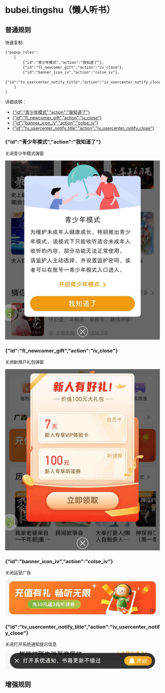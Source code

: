 # bubei.tingshu（懒人听书）

## 普通规则

快速复制:
```
{"popup_rules":
    [
        {"id":"青少年模式","action":"我知道了"},
        {"id":"fl_newcomer_gift","action":"iv_close"},
        {"id":"banner_icon_iv","action":"colse_iv"},
        {"id":"tv_usercenter_notify_title","action":"iv_usercenter_notify_close"}
    ]
}
```
详细说明：
- [{"id":"青少年模式","action":"我知道了"}](#id青少年模式action我知道了)
- [{"id":"fl_newcomer_gift","action":"iv_close"}](#idfl_newcomer_giftactioniv_close)
- [{"id":"banner_icon_iv","action":"colse_iv"}](#idbanner_icon_ivactioncolse_iv)
- [{"id":"tv_usercenter_notify_title","action":"iv_usercenter_notify_close"}](#idtv_usercenter_notify_titleactioniv_usercenter_notify_close)

### {"id":"青少年模式","action":"我知道了"}
关闭青少年模式弹窗

![](./assets/青少年模式弹窗.jpg)

### {"id":"fl_newcomer_gift","action":"iv_close"}
关闭新用户礼包弹窗

![](./assets/新用户礼包弹窗.jpg)

### {"id":"banner_icon_iv","action":"colse_iv"}
关闭运营广告

![](./assets/运营广告.jpg)

### {"id":"tv_usercenter_notify_title","action":"iv_usercenter_notify_close"}
关闭打开系统通知提示信息

![](./assets/打开系统通知提示信息.jpg)

## 增强规则
